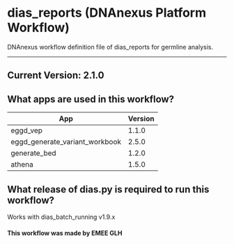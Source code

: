 # dias_reports (DNAnexus Platform Workflow)
DNAnexus workflow definition file of dias_reports for germline analysis.

-------

## Current Version: 2.1.0

## What apps are used in this workflow?

|  App 	| Version  	|
|---	|---	|
|eggd_vep      |1.1.0|
|eggd_generate_variant_workbook    |2.5.0|
|generate_bed       |1.2.0|
|athena             |1.5.0|

## What release of dias.py is required to run this workflow?

Works with dias_batch_running v1.9.x



#### This workflow was made by EMEE GLH
